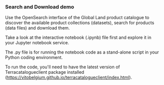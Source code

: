 ### Search and Download demo
Use the OpenSearch interface of the Global Land product catalogue to discover the available product collections (datasets), search for products (data files) and download them.

Take a look at the interactive notebook (.ipynb) file first and explore it in your Jupyter notebook service.

The .py file is for running the notebook code as a stand-alone script in your Python coding environment.

To run the code, you'll need to have the latest version of Terracatalogueclient package installed (https://vitobelgium.github.io/terracatalogueclient/index.html).
